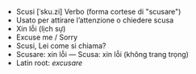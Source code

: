 - Scusi	[ˈsku.zi]	Verbo (forma cortese di "scusare")  
- Usato per attirare l’attenzione o chiedere scusa
- Xin lỗi (lịch sự)
- Excuse me / Sorry
- Scusi, Lei come si chiama?
- Scusare: xin lỗi — Scusa: xin lỗi (không trang trọng)	
- Latin root: *excusare*